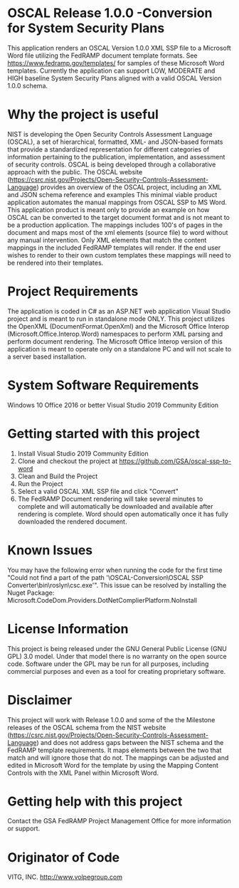 # OSCAL Release 1.0.0 -Conversion for System Security Plans
This application renders an OSCAL Version 1.0.0 XML SSP file to a Microsoft Word file utilizing the FedRAMP document template formats.  See https://www.fedramp.gov/templates/ for samples of these Microsoft Word templates.  Currently the application can support LOW, MODERATE and HIGH baseline System Security Plans aligned with a valid OSCAL Version 1.0.0 schema.
# Why the project is useful   
NIST is developing the Open Security Controls Assessment Language (OSCAL), a set of hierarchical, formatted, XML- and JSON-based formats that provide a standardized representation for different categories of information pertaining to the publication, implementation, and assessment of security controls. OSCAL is being developed through a collaborative approach with the public. The OSCAL website (https://csrc.nist.gov/Projects/Open-Security-Controls-Assessment-Language) provides an overview of the OSCAL project, including an XML and JSON schema reference and examples
This minimal viable product application automates the manual mappings from OSCAL SSP to MS Word.  This application product is meant only to provide an example on how OSCAL can be converted to the target document format and is not meant to be a production application. The mappings includes 100's of pages in the document and maps most of the xml elements (source file) to word without any manual intervention. Only XML elements that match the content mappings in the included FedRAMP templates will render.   If the end user wishes to render to their own custom templates these mappings will need to be rendered into their templates.
# Project Requirements
The application is coded in C# as an ASP.NET web application Visual Studio project and is meant to run in standalone mode ONLY.   This project utilizes the OpenXML (DocumentFormat.OpenXml) and the Microsoft Office Interop (Microsoft.Office.Interop.Word) namespaces to perform XML parsing and perform document rendering.   The Microsoft Office Interop version of this application is meant to operate only on a standalone PC and will not scale to a server based installation.
# System Software Requirements
Windows 10
Office 2016 or better
Visual Studio 2019 Community Edition

# Getting started with this project
1. Install Visual Studio 2019 Community Edition
2. Clone and checkout the project at https://github.com/GSA/oscal-ssp-to-word
3. Clean and Build the Project
4. Run the Project
5. Select a valid OSCAL XML SSP file and click "Convert"
6. The FedRAMP Document rendering will take several minutes to complete and will automatically be     downloaded and available after rendering is complete.   Word should open automatically once it has fully downloaded the rendered document.

# Known Issues
You may have the following error when running the code for the first time
"Could not find a part of the path '\OSCAL-Conversion\OSCAL SSP Converter\bin\roslyn\csc.exe'".
This issue can be resolved by installing the Nuget Package:  Microsoft.CodeDom.Providers.DotNetComplierPlatform.NoInstall
# License Information
This project is being released under the GNU General Public License (GNU GPL) 3.0 model. Under that model there is no warranty on the open source code.   Software under the GPL may be run for all purposes, including commercial purposes and even as a tool for creating proprietary software.
# Disclaimer
This project will work with Release 1.0.0 and some of the the Milestone releases of the OSCAL schema from the NIST website (https://csrc.nist.gov/Projects/Open-Security-Controls-Assessment-Language) and does not address gaps between the NIST schema and the FedRAMP template requirements.   It maps elements between the two that match and will ignore those that do not.  The mappings can be adjusted and edited in Microsoft Word for the template by using the Mapping Content Controls with the XML Panel within Microsoft Word.
# Getting help with this project
Contact the GSA FedRAMP Project Management Office for more information or support.
# Originator of Code
VITG, INC.  http://www.volpegroup.com

